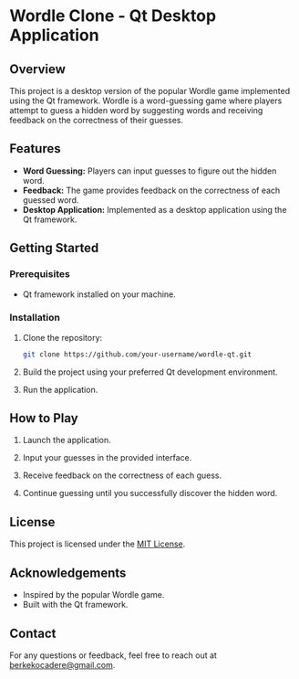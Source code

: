 # Wordle Clone - Qt Desktop Application


## Overview

This project is a desktop version of the popular Wordle game implemented using the Qt framework. Wordle is a word-guessing game where players attempt to guess a hidden word by suggesting words and receiving feedback on the correctness of their guesses.

## Features

- **Word Guessing:** Players can input guesses to figure out the hidden word.
- **Feedback:** The game provides feedback on the correctness of each guessed word.
- **Desktop Application:** Implemented as a desktop application using the Qt framework.

## Getting Started

### Prerequisites

- Qt framework installed on your machine.

### Installation

1. Clone the repository:

    ```bash
    git clone https://github.com/your-username/wordle-qt.git
    ```

2. Build the project using your preferred Qt development environment.

3. Run the application.

## How to Play

1. Launch the application.

2. Input your guesses in the provided interface.

3. Receive feedback on the correctness of each guess.

4. Continue guessing until you successfully discover the hidden word.


## License

This project is licensed under the [MIT License](LICENSE).

## Acknowledgements

- Inspired by the popular Wordle game.
- Built with the Qt framework.

## Contact

For any questions or feedback, feel free to reach out at berkekocadere@gmail.com.

